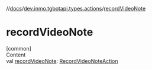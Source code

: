 //[docs](../../index.md)/[dev.inmo.tgbotapi.types.actions](index.md)/[recordVideoNote](record-video-note.md)



# recordVideoNote  
[common]  
Content  
val [recordVideoNote](record-video-note.md): [RecordVideoNoteAction](-record-video-note-action/index.md)  



